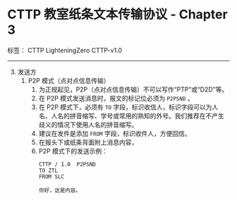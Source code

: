 # CTTP 教室纸条文本传输协议 - Chapter 3

标签： CTTP LighteningZero CTTP-v1.0

---

3. 发送方
    1. P2P 模式（点对点信息传输）
        1. 为正规起见，P2P（点对点信息传输）不可以写作“PTP”或“D2D”等。
        1. 在 P2P 模式发送消息时，报文的标记位必须为 `P2PSND` 。
        1. 在 P2P 模式下，必须有 `TO` 字段，标识收信人，标识字段可以为人名、人名的拼音缩写、学号或常用的熟知的外号。我们推荐在不产生歧义的情况下使用人名的拼音缩写。
        1. 建议在发件是添加 `FROM` 字段，标识收件人，方便回信。
        1. 在报头下或纸条背面附上消息内容，
        1. P2P 模式下的发送示例：
            ```text
            CTTP / 1.0  P2PSND
            TO ZTL
            FROM SLC

            你好，这是内容。
            ```
